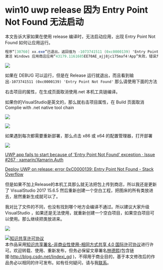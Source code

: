 
# win10 uwp release 因为 Entry Point Not Found 无法启动

本文告诉大家如果在使用 release 编译时，无法启动应用，出现 Entry Point Not Found 如何让应用运行。

<!--more-->


<!-- csdn -->

```csharp
程序“[30760] xx.exe”已退出，返回值为 -1073741511 (0xc0000139) 'Entry Point Not Found'。
激活 Windows 应用商店应用“43179.1161685EE70AE_ajj8jc175maf4!App”失败，错误为“应用未启动”。
```

![](https://i.loli.net/2018/04/06/5ac6f00b7e2f2.jpg)

如果在 DEBUG 可以运行，但是在 Release 运行就退出，而且看到输出`-1073741511 (0xc0000139) 'Entry Point Not Found'` 那么请使用下面的方法

右击项目的属性，在生成页面取消使用.net 本机工具链编译。

如果你的VisualStudio是英文的，那么就右击项目属性，在 Build 页面取消 Complie with .net native tool chain

![](https://i.loli.net/2018/04/06/5ac6f01c404e2.jpg)

![](https://i.loli.net/2018/04/06/5ac6f076ab669.jpg)

如果遇到每次都需要重新部署，那么点击 x86 或 x64 的配置管理器，打开部署

![](https://i.loli.net/2018/04/06/5ac6f0655b88e.jpg)

[UWP app fails to start because of 'Entry Point Not Found' exception · Issue #267 · xamarin/Xamarin.Auth](https://github.com/xamarin/Xamarin.Auth/issues/267 )

[Deploy UWP on release: error 0xC0000139: Entry Point Not Found - Stack Overflow](https://stackoverflow.com/questions/49672036/deploy-uwp-on-release-error-0xc0000139-entry-point-not-found/49684955#49684955 )

但是如果不加上Release的本机工具那么就无法把包上传到商店，所以我还是更新了 VisualStudio 2017 15.6.5 然后重新创建一个空白工程，把图床的所有类放进去，居然重新生成就可以了。

我对比了文件的不同，也没有找到哪个地方会编译不通过。所以建议大家升级 VisualStudio ，如果还是无法使用，就重新创建一个空白项目，如果空白项目可以使用。那么继续把类放进来。

![](https://i.loli.net/2018/04/08/5ac9ff7657fb2.jpg)





<a rel="license" href="http://creativecommons.org/licenses/by-nc-sa/4.0/"><img alt="知识共享许可协议" style="border-width:0" src="https://licensebuttons.net/l/by-nc-sa/4.0/88x31.png" /></a><br />本作品采用<a rel="license" href="http://creativecommons.org/licenses/by-nc-sa/4.0/">知识共享署名-非商业性使用-相同方式共享 4.0 国际许可协议</a>进行许可。欢迎转载、使用、重新发布，但务必保留文章署名[林德熙](http://blog.csdn.net/lindexi_gd)(包含链接:http://blog.csdn.net/lindexi_gd )，不得用于商业目的，基于本文修改后的作品务必以相同的许可发布。如有任何疑问，请与我[联系](mailto:lindexi_gd@163.com)。